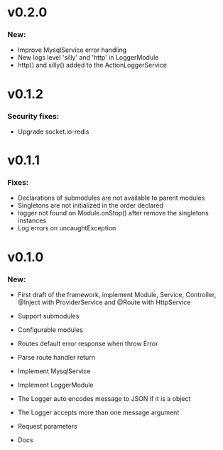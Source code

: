 # v0.2.0

### New:

- Improve MysqlService error handling
- New logs level 'silly' and 'http' in LoggerModule
- http() and silly() added to the ActionLoggerService 

# v0.1.2

### Security fixes:

- Upgrade socket.io-redis

# v0.1.1

### Fixes:

- Declarations of submodules are not available to parent modules
- Singletons are not initialized in the order declared
- logger not found on Module.onStop() after remove the singletons instances
- Log errors on uncaughtException

# v0.1.0

### New:

- First draft of the framework, implement Module, Service, Controller, @Inject with ProviderService and @Route with HttpService

- Support submodules

- Configurable modules

- Routes default error response when throw Error

- Parse route handler return

- Implement MysqlService

- Implement LoggerModule

- The Logger auto encodes message to JSON if it is a object

- The Logger accepts more than one message argument

- Request parameters
- Docs



